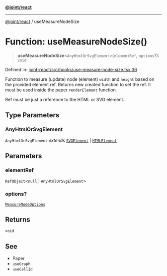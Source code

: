 [**@joint/react**](../README.md)

***

[@joint/react](../README.md) / useMeasureNodeSize

# Function: useMeasureNodeSize()

> **useMeasureNodeSize**\<`AnyHtmlOrSvgElement`\>(`elementRef`, `options`?): `void`

Defined in: [joint-react/src/hooks/use-measure-node-size.tsx:36](https://github.com/samuelgja/joint/blob/main/packages/joint-react/src/hooks/use-measure-node-size.tsx#L36)

Function to measure (update) node (element) `width` and `height` based on the provided element ref.
Returns new created function to set the ref.
It must be used inside the paper `renderElement` function.

Ref must be just a reference to the HTML or SVG element.

## Type Parameters

### AnyHtmlOrSvgElement

`AnyHtmlOrSvgElement` *extends* [`SVGElement`](https://developer.mozilla.org/docs/Web/API/SVGElement) \| [`HTMLElement`](https://developer.mozilla.org/docs/Web/API/HTMLElement)

## Parameters

### elementRef

`RefObject`\<`null` \| `AnyHtmlOrSvgElement`\>

### options?

[`MeasureNodeOptions`](../interfaces/MeasureNodeOptions.md)

## Returns

`void`

## See

 - Paper
 - `useGraph`
 - `useCellId`
